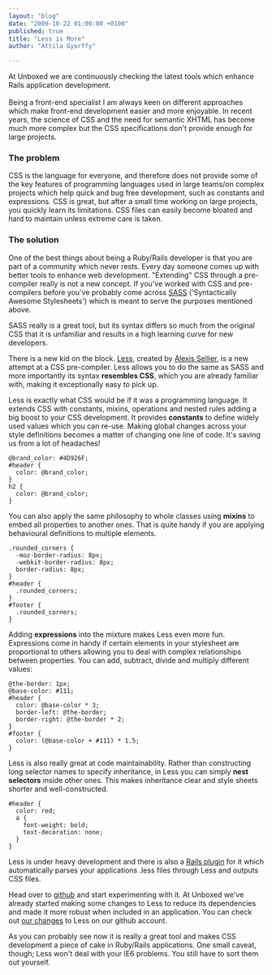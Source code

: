 ```yaml
---
layout: "blog"
date: "2009-10-22 01:00:00 +0100"
published: true
title: "Less is More"
author: "Attila Gyorffy"

---
```


<p>At Unboxed we are continuously checking the latest tools which enhance Rails application development.<br />
<br />
Being a front-end specialist I am always keen on different approaches which make front-end development easier and more enjoyable. In recent years, the science of CSS and the need for semantic XHTML has become much more complex but the CSS specifications don&#39;t provide enough for large projects.</p>
<h3>The problem</h3>
<p>CSS is the language for everyone, and therefore does not provide some of the key features of programming languages used in large teams/on complex projects which help quick and bug free development, such as constants and expressions. CSS is great, but after a small time working on large projects, you quickly learn its limitations. CSS files can easily become bloated and hard to maintain unless extreme care is taken.</p>
<h3>The solution</h3>
<p>One of the best things about being a Ruby/Rails developer is that you are part of a community which never rests. Every day someone comes up with better tools to enhance web development. &quot;Extending&quot; CSS through a pre-compiler really is not a new concept. If you&#39;ve worked with CSS and pre-compilers before you&#39;ve probably come across <a href="http://sass-lang.com">SASS</a> (&#39;Syntactically Awesome Stylesheets&#39;) which is meant to serve the purposes mentioned above.</p>
<p>SASS really is a great tool, but its syntax differs so much from the original CSS that it is unfamiliar and results in a high learning curve for new developers.</p>
<p>There is a new kid on the block. <a href="http://lesscss.org">Less</a>, created by <a href="http://twitter.com/cloudhead">Alexis Sellier</a>, is a new attempt at a CSS pre-compiler. Less allows you to do the same as SASS and more importantly its syntax <strong>resembles CSS</strong>, which you are already familiar with, making it exceptionally easy to pick up.</p>
<p>Less is exactly what CSS would be if it was a programming language. It extends CSS with constants, mixins, operations and nested rules adding a big boost to your CSS development. It provides <strong>constants</strong> to define widely used values which you can re-use. Making global changes across your style definitions becomes a matter of changing one line of code. It&#39;s saving us from a lot of headaches!</p>
<div class="code_example">
<pre>
<code class="less"><span>@brand_color</span>: #4D926F;
#header {
  color: <span>@brand_color</span>;
}
h2 {
  color: <span>@brand_color</span>;
}
</code></pre>
</div>
<p>You can also apply the same philosophy to whole classes using <strong>mixins</strong> to embed all properties to another ones. That is quite handy if you are applying behavioural definitions to multiple elements.</p>
<div class="code_example">
<pre>
<code class="less">.rounded_corners {
  -moz-border-radius: 8px;
  -webkit-border-radius: 8px;
  border-radius: 8px;
}
#header {
  <span>.rounded_corners</span>;
}
#footer {
  <span>.rounded_corners</span>;
}
</code></pre>
</div>
<p>Adding <strong>expressions</strong> into the mixture makes Less even more fun. Expressions come in handy if certain elements in your stylesheet are proportional to others allowing you to deal with complex relationships between properties. You can add, subtract, divide and multiply different values:</p>
<div class="code_example">
<pre>
<code class="less">@the-border: 1px;
@base-color: #111;
#header {
  color: <span>@base-color * 3</span>;
  border-left: @the-border;
  border-right: <span>@the-border * 2</span>;
}
#footer { 
  color: <span>(@base-color + #111) * 1.5</span>; 
}
</code></pre>
</div>
<p>Less is also really great at code maintainability. Rather than constructing long selector names to specify inheritance, in Less you can simply <strong>nest selectors</strong> inside other ones. This makes inheritance clear and style sheets shorter and well-constructed.</p>
<div class="code_example">
<pre>
<code class="less">#header {
  color: red;
  <span>a {
    font-weight: bold;
    text-decoration: none;
  }</span>
}
</code></pre>
</div>
<p>Less is under heavy development and there is also a <a href="http://github.com/cloudhead/more">Rails plugin</a> for it which automatically parses your applications .less files through Less and outputs CSS files.</p>
<p>Head over to <a href="http://github.com/cloudhead/less">github</a> and start experimenting with it. At Unboxed we&#39;ve already started making some changes to Less to reduce its dependencies and made it more robust when included in an application. You can check out <a href="http://github.com/unboxed/less">our changes</a> to Less on our github account.</p>
<p>As you can probably see now it is really a great tool and makes CSS development a piece of cake in Ruby/Rails applications. One small caveat, though; Less won&#39;t deal with your IE6 problems. You still have to sort them out yourself.</p>

